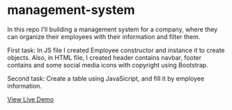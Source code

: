 # management-system
In this repo I'll building a management system for a company, where they can organize their employees with their information and filter them.

First task: In JS file I created Employee constructor and instance it to create objects.
Also, in HTML file, I created header contains navbar, footer contains and some social media icons with copyright using Bootstrap.

Second task: Create a table using JavaSicript, and fill it by employee information.


[View Live Demo](https://abdullah97sh.github.io/management-system/)

